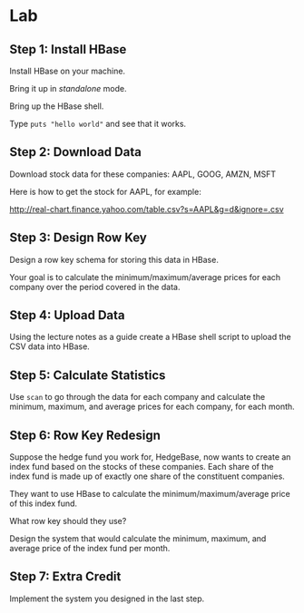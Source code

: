 Lab
===

Step 1: Install HBase
---------------------

Install HBase on your machine.

Bring it up in *standalone* mode.

Bring up the HBase shell.

Type `puts "hello world"` and see that it works.

Step 2: Download Data
---------------------

Download stock data for these companies: AAPL, GOOG, AMZN, MSFT

Here is how to get the stock for AAPL, for example:

<http://real-chart.finance.yahoo.com/table.csv?s=AAPL&g=d&ignore=.csv>

Step 3: Design Row Key
----------------------

Design a row key schema for storing this data in HBase. 

Your goal is to calculate the minimum/maximum/average prices for each
company over the period covered in the data.

Step 4: Upload Data
-------------------

Using the lecture notes as a guide create a HBase shell script to
upload the CSV data into HBase.

Step 5: Calculate Statistics
----------------------------

Use `scan` to go through the data for each company and calculate the
minimum, maximum, and average prices for each company, for each month.

Step 6: Row Key Redesign 
------------------------

Suppose the hedge fund you work for, HedgeBase, now wants to create an
index fund based on the stocks of these companies. Each share of the index
fund is made up of exactly one share of the constituent companies.

They want to use HBase to calculate the minimum/maximum/average price
of this index fund.

What row key should they use? 

Design the system that would calculate the minimum, maximum, and
average price of the index fund per month.

Step 7: Extra Credit
--------------------

Implement the system you designed in the last step.
